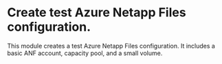 # Create test Azure Netapp Files configuration.

This module creates a test Azure Netapp Files configuration.  It includes a basic ANF account, capacity pool, and a small volume. 